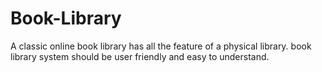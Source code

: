 # Book-Library
 A classic online book library has all the feature of a physical library. 
 book library system should be user friendly and easy to understand.
 
 
 
 
 
 
 
 
 
 
